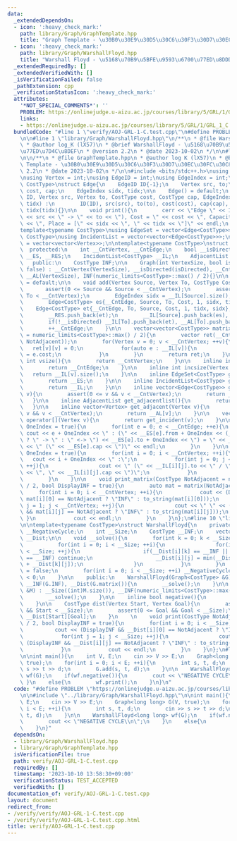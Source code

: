 ```yaml
---
data:
  _extendedDependsOn:
  - icon: ':heavy_check_mark:'
    path: library/Graph/GraphTemplate.hpp
    title: "Graph Template - \u30B0\u30E9\u30D5\u30C6\u30F3\u30D7\u30EC\u30FC\u30C8"
  - icon: ':heavy_check_mark:'
    path: library/Graph/WarshallFloyd.hpp
    title: "Warshall Floyd - \u5168\u70B9\u5BFE\u9593\u6700\u77ED\u8DDD\u96E2"
  _extendedRequiredBy: []
  _extendedVerifiedWith: []
  _isVerificationFailed: false
  _pathExtension: cpp
  _verificationStatusIcon: ':heavy_check_mark:'
  attributes:
    '*NOT_SPECIAL_COMMENTS*': ''
    PROBLEM: https://onlinejudge.u-aizu.ac.jp/courses/library/5/GRL/1/GRL_1_C
    links:
    - https://onlinejudge.u-aizu.ac.jp/courses/library/5/GRL/1/GRL_1_C
  bundledCode: "#line 1 \"verify/AOJ-GRL-1-C.test.cpp\"\n#define PROBLEM \"https://onlinejudge.u-aizu.ac.jp/courses/library/5/GRL/1/GRL_1_C\"\
    \n\n#line 1 \"library/Graph/WarshallFloyd.hpp\"\n/**\n * @file WarshallFloyd.hpp\n\
    \ * @author log_K (lX57)\n * @brief WarshallFloyd - \u5168\u70B9\u5BFE\u9593\u6700\
    \u77ED\u7D4C\u8DEF\n * @version 2.2\n * @date 2023-10-02\n */\n\n#line 2 \"library/Graph/GraphTemplate.hpp\"\
    \n\n/**\n * @file GraphTemplate.hpp\n * @author log K (lX57)\n * @brief Graph\
    \ Template - \u30B0\u30E9\u30D5\u30C6\u30F3\u30D7\u30EC\u30FC\u30C8\n * @version\
    \ 2.2\n * @date 2023-10-02\n */\n\n#include <bits/stdc++.h>\nusing namespace std;\n\
    \nusing Vertex = int;\nusing EdgeID = int;\nusing EdgeIndex = int;\n\ntemplate<typename\
    \ CostType>\nstruct Edge{\n    EdgeID ID{-1};\n    Vertex src, to;\n    CostType\
    \ cost, cap;\n    EdgeIndex sidx, tidx;\n\n    Edge() = default;\n    Edge(EdgeID\
    \ ID, Vertex src, Vertex to, CostType cost, CostType cap, EdgeIndex sidx, EdgeIndex\
    \ tidx) :\n        ID(ID), src(src), to(to), cost(cost), cap(cap), sidx(sidx),\
    \ tidx(tidx){}\n\n    void print(){\n        cerr << \"Edge \" << ID << \" : (\"\
    \ << src << \" -> \" << to << \"), Cost = \" << cost << \", Capacity = \" << cap\
    \ << \", Place = [\" << sidx << \", \" << tidx << \"]\" << endl;\n    }\n};\n\n\
    template<typename CostType>\nusing EdgeSet = vector<Edge<CostType>>;\ntemplate<typename\
    \ CostType>\nusing IncidentList = vector<vector<Edge<CostType>>>;\nusing AdjacentList\
    \ = vector<vector<Vertex>>;\n\ntemplate<typename CostType>\nstruct Graph{\n  \
    \  protected:\n    int __CntVertex, __CntEdge;\n    bool __isDirected;\n    EdgeSet<CostType>\
    \ __ES, __RES;\n    IncidentList<CostType> __IL;\n    AdjacentList __AL;\n\n \
    \   public:\n    CostType INF;\n\n    Graph(int VertexSize, bool isDirected =\
    \ false) : __CntVertex(VertexSize), __isDirected(isDirected), __CntEdge(0), __IL(VertexSize),\
    \ __AL(VertexSize), INF(numeric_limits<CostType>::max() / 2){}\n\n    Graph()\
    \ = default;\n\n    void add(Vertex Source, Vertex To, CostType Cost = 1){\n \
    \       assert(0 <= Source && Source < __CntVertex);\n        assert(0 <= To &&\
    \ To < __CntVertex);\n        EdgeIndex sidx = __IL[Source].size(), tidx = __IL[To].size();\n\
    \        Edge<CostType> es{__CntEdge, Source, To, Cost, 1, sidx, tidx};\n    \
    \    Edge<CostType> et{__CntEdge, To, Source, Cost, 1, tidx, sidx};\n        __ES.push_back(es);\n\
    \        __RES.push_back(et);\n        __IL[Source].push_back(es), __AL[Source].push_back(To);\n\
    \        if(!__isDirected) __IL[To].push_back(et), __AL[To].push_back(Source);\n\
    \        ++__CntEdge;\n    }\n\n    vector<vector<CostType>> matrix(CostType NotAdjacent\
    \ = numeric_limits<CostType>::max() / 2){\n        vector ret(__CntVertex, vector(__CntVertex,\
    \ NotAdjacent));\n        for(Vertex v = 0; v < __CntVertex; ++v){\n         \
    \   ret[v][v] = 0;\n            for(auto e : __IL[v]){\n                ret[v][e.to]\
    \ = e.cost;\n            }\n        }\n        return ret;\n    }\n\n    inline\
    \ int vsize(){\n        return __CntVertex;\n    }\n\n    inline int esize(){\n\
    \        return __CntEdge;\n    }\n\n    inline int incsize(Vertex v){\n     \
    \   return __IL[v].size();\n    }\n\n    inline EdgeSet<CostType> get_edgeset(){\n\
    \        return __ES;\n    }\n\n    inline IncidentList<CostType> get_incidentlist(){\n\
    \        return __IL;\n    }\n\n    inline vector<Edge<CostType>> get_incident(Vertex\
    \ v){\n        assert(0 <= v && v < __CntVertex);\n        return __IL[v];\n \
    \   }\n\n    inline AdjacentList get_adjacentlist(){\n        return __AL;\n \
    \   }\n\n    inline vector<Vertex> get_adjacent(Vertex v){\n        assert(0 <=\
    \ v && v < __CntVertex);\n        return __AL[v];\n    }\n\n    vector<Edge<CostType>>\
    \ operator[](Vertex v){\n        return get_incident(v);\n    }\n\n    void print_edgeset(bool\
    \ OneIndex = true){\n        for(int e = 0; e < __CntEdge; ++e){\n           \
    \ cout << e + OneIndex << \" : (\" << __ES[e].from + OneIndex << (__isDirected\
    \ ? \" -> \" : \" <-> \") << __ES[e].to + OneIndex << \") = \" << __ES[e].cost\
    \ << \" (\" << __ES[e].cap << \")\" << endl;\n        }\n    }\n\n    void print_incidentlist(bool\
    \ OneIndex = true){\n        for(int i = 0; i < __CntVertex; ++i){\n         \
    \   cout << i + OneIndex << \" :\";\n            for(int j = 0; j < __IL[i].size();\
    \ ++j){\n                cout << \" (\" << __IL[i][j].to << \" / \" << __IL[i][j].cost\
    \ << \", \" << __IL[i][j].cap << \")\";\n            }\n            cout << endl;\n\
    \        }\n    }\n\n    void print_matrix(CostType NotAdjacent = numeric_limits<CostType>::max()\
    \ / 2, bool DisplayINF = true){\n        auto mat = matrix(NotAdjacent);\n   \
    \     for(int i = 0; i < __CntVertex; ++i){\n            cout << (DisplayINF &&\
    \ mat[i][0] == NotAdjacent ? \"INF\" : to_string(mat[i][0]));\n            for(int\
    \ j = 1; j < __CntVertex; ++j){\n                cout << \" \" << (DisplayINF\
    \ && mat[i][j] == NotAdjacent ? \"INF\" : to_string(mat[i][j]));\n           \
    \ }\n            cout << endl;\n        }\n    }\n};\n#line 10 \"library/Graph/WarshallFloyd.hpp\"\
    \n\ntemplate<typename CostType>\nstruct WarshallFloyd{\n    private:\n    bool\
    \ __NegativeCycle;\n    int __Size;\n    CostType __INF;\n    vector<vector<CostType>>\
    \ __Dist;\n\n    void __solve(){\n        for(int k = 0; k < __Size; ++k){\n \
    \           for(int i = 0; i < __Size; ++i){\n                for(int j = 0; j\
    \ < __Size; ++j){\n                    if(__Dist[i][k] == __INF || __Dist[k][j]\
    \ == __INF) continue;\n                    __Dist[i][j] = min(__Dist[i][j], __Dist[i][k]\
    \ + __Dist[k][j]);\n                }\n            }\n        }\n        __NegativeCycle\
    \ = false;\n        for(int i = 0; i < __Size; ++i) __NegativeCycle |= __Dist[i][i]\
    \ < 0;\n    }\n\n    public:\n    WarshallFloyd(Graph<CostType> &G) : __Size(G.vsize()),\
    \ __INF(G.INF), __Dist(G.matrix()){\n        __solve();\n    }\n\n    WarshallFloyd(vector<vector<CostType>>\
    \ &M) : __Size((int)M.size()), __INF(numeric_limits<CostType>::max() / 2), __Dist(M){\n\
    \        __solve();\n    }\n\n    inline bool negative(){\n        return __NegativeCycle;\n\
    \    }\n\n    CostType dist(Vertex Start, Vertex Goal){\n        assert(0 <= Start\
    \ && Start < __Size);\n        assert(0 <= Goal && Goal < __Size);\n        return\
    \ __Dist[Start][Goal];\n    }\n    \n    void print(CostType NotAdjacent = numeric_limits<CostType>::max()\
    \ / 2, bool DisplayINF = true){\n        for(int i = 0; i < __Size; ++i){\n  \
    \          cout << (DisplayINF && __Dist[i][0] == NotAdjacent ? \"INF\" : to_string(__Dist[i][0]));\n\
    \            for(int j = 1; j < __Size; ++j){\n                cout << \" \" <<\
    \ (DisplayINF && __Dist[i][j] == NotAdjacent ? \"INF\" : to_string(__Dist[i][j]));\n\
    \            }\n            cout << endl;\n        }\n    }\n};\n#line 4 \"verify/AOJ-GRL-1-C.test.cpp\"\
    \n\nint main(){\n    int V, E;\n    cin >> V >> E;\n    Graph<long long> G(V,\
    \ true);\n    for(int i = 0; i < E; ++i){\n        int s, t, d;\n        cin >>\
    \ s >> t >> d;\n        G.add(s, t, d);\n    }\n\n    WarshallFloyd<long long>\
    \ wf(G);\n    if(wf.negative()){\n        cout << \"NEGATIVE CYCLE\\n\";\n   \
    \ }\n    else{\n        wf.print();\n    }\n}\n"
  code: "#define PROBLEM \"https://onlinejudge.u-aizu.ac.jp/courses/library/5/GRL/1/GRL_1_C\"\
    \n\n#include \"../library/Graph/WarshallFloyd.hpp\"\n\nint main(){\n    int V,\
    \ E;\n    cin >> V >> E;\n    Graph<long long> G(V, true);\n    for(int i = 0;\
    \ i < E; ++i){\n        int s, t, d;\n        cin >> s >> t >> d;\n        G.add(s,\
    \ t, d);\n    }\n\n    WarshallFloyd<long long> wf(G);\n    if(wf.negative()){\n\
    \        cout << \"NEGATIVE CYCLE\\n\";\n    }\n    else{\n        wf.print();\n\
    \    }\n}"
  dependsOn:
  - library/Graph/WarshallFloyd.hpp
  - library/Graph/GraphTemplate.hpp
  isVerificationFile: true
  path: verify/AOJ-GRL-1-C.test.cpp
  requiredBy: []
  timestamp: '2023-10-10 13:58:30+09:00'
  verificationStatus: TEST_ACCEPTED
  verifiedWith: []
documentation_of: verify/AOJ-GRL-1-C.test.cpp
layout: document
redirect_from:
- /verify/verify/AOJ-GRL-1-C.test.cpp
- /verify/verify/AOJ-GRL-1-C.test.cpp.html
title: verify/AOJ-GRL-1-C.test.cpp
---
```

